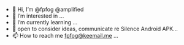 - 👋 Hi, I’m @fpfog @amplified
- 👀 I’m interested in ...
- 🌱 I’m currently learning ...
- 💞️ open to consider ideas, communicate re Silence Android APK...
- 📫 How to reach me fpfog@keemail.me ...

<!---
fpfog/fpfog is a ✨ special ✨ repository because its `README.md` (this file) appears on your GitHub profile.
You can click the Preview link to take a look at your changes.
--->
